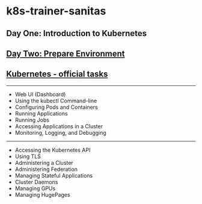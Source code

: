 # k8s-trainer-sanitas

## Day One: Introduction to Kubernetes 

## [Day Two: Prepare Environment](Day_02.md)

## [Kubernetes - official tasks](https://kubernetes.io/docs/tasks/)

---------------------------

* Web UI (Dashboard)
* Using the kubectl Command-line
* Configuring Pods and Containers
* Running Applications
* Running Jobs
* Accessing Applications in a Cluster
* Monitoring, Logging, and Debugging

---------------------------

* Accessing the Kubernetes API
* Using TLS
* Administering a Cluster
* Administering Federation
* Managing Stateful Applications
* Cluster Daemons
* Managing GPUs
* Managing HugePages
